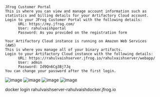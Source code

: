 ```
JFrog Customer Portal
This is where you can view and manage account information such as statistics and billing details for your Artifactory Cloud account.
Login to your JFrog Customer Portal with the following details:
      URL: https://my.jfrog.com/
      User: rahulvaishportal
      Password: As you provided on the registration form

Your Artifactory Cloud instance is running on Amazon Web Services (AWS)
This is where you manage all of your binary artifacts.
Login to your Artifactory Cloud instance with the following details:
      URL: https://rahulvaishserver.jfrog.io/rahulvaishserver/webapp/
      User: admin
      Password: Id9Qn6Cg3Bj7Jq
You can change your password after the first login.
```

![image](https://user-images.githubusercontent.com/45539698/67255037-b0841600-f49d-11e9-859e-233bc96c9762.png)
![image](https://user-images.githubusercontent.com/45539698/67255058-c691d680-f49d-11e9-9a65-c21f8dbdfbe2.png)
![image](https://user-images.githubusercontent.com/45539698/67255072-d5788900-f49d-11e9-8c9c-1ba650b71e60.png)
![image](https://user-images.githubusercontent.com/45539698/67255096-05279100-f49e-11e9-921d-e30cf0725319.png)





 docker login rahulvaishserver-rahulvaishdocker.jfrog.io
